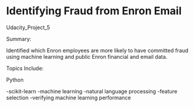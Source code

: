 # Identifying Fraud from Enron Email
Udacity_Project_5

Summary:

Identified which Enron employees are more likely to have committed fraud using machine learning and public Enron financial and email data.

Topics Include:

Python 

-scikit-learn
-machine learning
-natural language processing
-feature selection
-verifying machine learning performance
